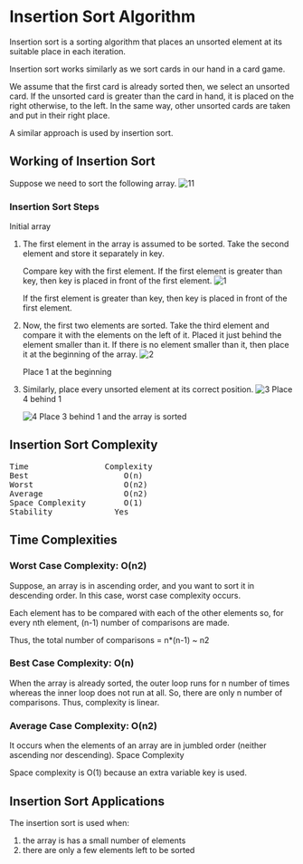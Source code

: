 # Insertion Sort Algorithm

Insertion sort is a sorting algorithm that places an unsorted element at its suitable place in each iteration.

Insertion sort works similarly as we sort cards in our hand in a card game.

We assume that the first card is already sorted then, we select an unsorted card. If the unsorted card is greater than the card in hand, it is placed on the right otherwise, to the left. In the same way, other unsorted cards are taken and put in their right place.

A similar approach is used by insertion sort.

## Working of Insertion Sort
Suppose we need to sort the following array.
![11](https://www.programiz.com/sites/tutorial2program/files/Frame%204_0.png)

### Insertion Sort Steps
Initial array
1.  The first element in the array is assumed to be sorted. Take the second element and store it separately in key.

    Compare key with the first element. If the first element is greater than key, then key is placed in front of the first element.
    ![1](https://www.programiz.com/sites/tutorial2program/files/Insertion-sort-0_1.png)


    If the first element is greater than key, then key is placed in front of the first element.

2.  Now, the first two elements are sorted.
    Take the third element and compare it with the elements on the left of it. Placed it just behind the element smaller than it. If there is no element smaller than it, then place it at the beginning of the array.
    ![2](https://www.programiz.com/sites/tutorial2program/files/Insertion-sort-1_1.png)


    Place 1 at the beginning

3.  Similarly, place every unsorted element at its correct position.
    ![3](https://www.programiz.com/sites/tutorial2program/files/Insertion-sort-2_2.png)
    Place 4 behind 1


    ![4](https://www.programiz.com/sites/tutorial2program/files/Insertion-sort-3_2.png)
    Place 3 behind 1 and the array is sorted



## Insertion Sort Complexity
<pre>
Time                Complexity	 
Best	                O(n)
Worst	                O(n2)
Average	                O(n2)
Space Complexity    	O(1)
Stability	          Yes
</pre>

## Time Complexities

### Worst Case Complexity: O(n2)
Suppose, an array is in ascending order, and you want to sort it in descending order. In this case, worst case complexity occurs.

Each element has to be compared with each of the other elements so, for every nth element, (n-1) number of comparisons are made.

Thus, the total number of comparisons = n*(n-1) ~ n2
### Best Case Complexity: O(n)
When the array is already sorted, the outer loop runs for n number of times whereas the inner loop does not run at all. So, there are only n number of comparisons. Thus, complexity is linear.
### Average Case Complexity: O(n2)
It occurs when the elements of an array are in jumbled order (neither ascending nor descending).
Space Complexity

Space complexity is O(1) because an extra variable key is used.

## Insertion Sort Applications
The insertion sort is used when:

1. the array is has a small number of elements
2. there are only a few elements left to be sorted
